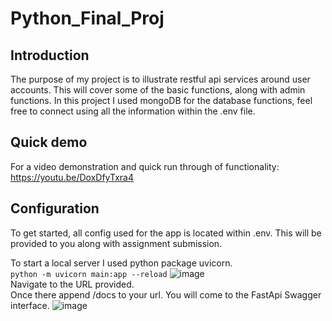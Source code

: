 # Python_Final_Proj
## Introduction  
The purpose of my project is to illustrate restful api services around user accounts. This will cover some of the basic functions, along with admin functions.
In this project I used mongoDB for the database functions, feel free to connect using all the information within the .env file. 
## Quick demo  
For a video demonstration and quick run through of functionality:   
https://youtu.be/DoxDfyTxra4   
## Configuration
To get started, all config used for the app is located within .env. This will be provided to you along with assignment submission. 

To start a local server I used python package uvicorn.  
`python -m uvicorn main:app --reload`
![image](https://user-images.githubusercontent.com/84680661/198737967-28f7c87a-7ddb-45c2-99f0-f1b90c6317a5.png)  
Navigate to the URL provided.  
Once there append /docs to your url. You will come to the FastApi Swagger interface. 
![image](https://user-images.githubusercontent.com/84680661/198738504-6a563e8f-b8c9-4892-9291-7f46a109553f.png)
